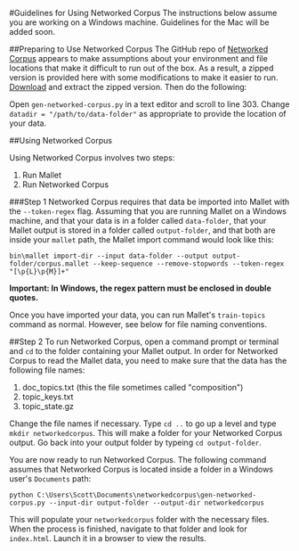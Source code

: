 #Guidelines for Using Networked Corpus
The instructions below assume you are working on a Windows machine. Guidelines for the Mac will be added soon.

##Preparing to Use Networked Corpus
The GitHub repo of [Networked Corpus](https://github.com/jeffbinder/networkedcorpus) appears to make assumptions about your environment and file locations that make it difficult to run out of the box. As a result, a zipped version is provided here with some modifications to make it easier to run. [Download](https://raw.githubusercontent.com/scottkleinman/WE1S/master/networkedcorpus/networkedcorpus.zip) and extract the zipped version. Then do the following:

Open `gen-networked-corpus.py` in a text editor and scroll to line 303. Change `datadir = "/path/to/data-folder"` as appropriate to provide the location of your data.

##Using Networked Corpus

Using Networked Corpus involves two steps:

1. Run Mallet
2. Run Networked Corpus

###Step 1
Networked Corpus requires that data be imported into Mallet with the `--token-regex` flag. Assuming that you are running Mallet on a Windows machine, and that your data is in a folder called `data-folder`, that your Mallet output is stored in a folder called `output-folder`, and that both are inside your `mallet` path, the Mallet import command would look like this:

```
bin\mallet import-dir --input data-folder --output output-folder/corpus.mallet --keep-sequence --remove-stopwords --token-regex "[\p{L}\p{M}]+"
```

**Important: In Windows, the regex pattern must be enclosed in double quotes.**

Once you have imported your data, you can run Mallet's `train-topics` command as normal. However, see below for file naming conventions.

##Step 2
To run Networked Corpus, open a command prompt or terminal and `cd` to the folder containing your Mallet output. In order for Networked Corpus to read the Mallet data, you need to make sure that the data has the following file names:

1. doc_topics.txt (this the file sometimes called "composition")
2. topic_keys.txt
3. topic_state.gz

Change the file names if necessary. Type `cd ..` to go up a level and type `mkdir networkedcorpus`. This will make a folder for your Networked Corpus output. Go back into your output folder by typeing `cd output-folder`.

You are now ready to run Networked Corpus. The following command assumes that Networked Corpus is located inside a folder in a Windows user's `Documents` path:

```
python C:\Users\Scott\Documents\networkedcorpus\gen-networked-corpus.py --input-dir output-folder --output-dir networkedcorpus
```

This will populate your `networkedcorpus` folder with the necessary files. When the process is finished, navigate to that folder and look for `index.html`. Launch it in a browser to view the results.